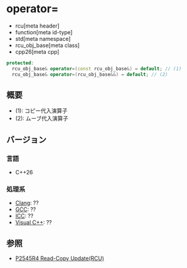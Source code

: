 # operator=
* rcu[meta header]
* function[meta id-type]
* std[meta namespace]
* rcu_obj_base[meta class]
* cpp26[meta cpp]

```cpp
protected:
  rcu_obj_base& operator=(const rcu_obj_base&) = default; // (1)
  rcu_obj_base& operator=(rcu_obj_base&&) = default; // (2)
```

## 概要
- (1): コピー代入演算子
- (2): ムーブ代入演算子


## バージョン
### 言語
- C++26

### 処理系
- [Clang](/implementation.md#clang): ??
- [GCC](/implementation.md#gcc): ??
- [ICC](/implementation.md#icc): ??
- [Visual C++](/implementation.md#visual_cpp): ??


## 参照
- [P2545R4 Read-Copy Update(RCU)](https://open-std.org/jtc1/sc22/wg21/docs/papers/2023/p2545r4.pdf)
